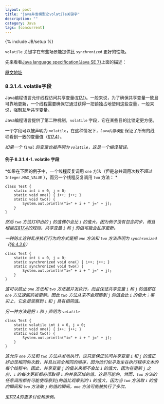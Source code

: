 ```yaml
---
layout: post
title: "java并发模型之volatile关键字"
description: ""
category: Java
tags: [concurrent]
---
```

{% include JB/setup %}

`volatile` 关键字在有些场景能提供比 `synchronized` 更好的性能。

先来看看[Java language specification(Java SE 7)](http://docs.oracle.com/javase/specs/jls/se7/html/index.html)上面的描述：

[原文地址](http://docs.oracle.com/javase/specs/jls/se7/html/jls-8.html#jls-8.3.1.4)


### 8.3.1.4. volatile字段

Java编程语言允许线程访问共享变量([§17.1](http://docs.oracle.com/javase/specs/jls/se7/html/jls-17.html#jls-17.1))。一般来说，为了确保共享变量一致且可靠地更新，一个线程需要确保它通过获得一把锁独占地使用这些变量，一般来说，强制互斥共享变量。

Java编程语言提供了第二种机制，`volatile` 字段，它在某些目的比锁定更方便。

一个字段可以被声明为 `volatile`，在这种情况下，`Java内存模型` 保证了所有的线程看到一致的变量值（[§17.4](http://docs.oracle.com/javase/specs/jls/se7/html/jls-17.html#jls-17.4)）。

*如果一个 `final` 的变量也被声明为 `volatile`，这是一个编译错误。*

#### 例子 8.3.1.4-1. volatile 字段

*如果在下面的例子中，一个线程反复调用 `one` 方法（但是总共调用次数不超过 `Integer.MAX_VALUE` ），而另一个线程反复调用 `two` 方法： *

<?prettify?>
    class Test {
        static int i = 0, j = 0;
        static void one() { i++; j++; }
        static void two() {
            System.out.println("i=" + i + " j=" + j);
        }
    }

*然后 `two` 方法打印出的 `j` 的值偶尔会比 `i` 的值大，因为例子没有包含同步，而且根据在[§17.4](http://docs.oracle.com/javase/specs/jls/se7/html/jls-17.html#jls-17.4)的规则，共享变量 `i` 和 `j` 的值可能会乱序更新。*

*一种防止这种乱序执行行为的方式是把 `one` 方法和 `two` 方法声明为 `synchronized`（[§8.4.3.6](http://docs.oracle.com/javase/specs/jls/se7/html/jls-8.html#jls-8.4.3.6)）*

<?prettify?>
    class Test {
        static int i = 0, j = 0;
        static synchronized void one() { i++; j++; }
        static synchronized void two() {
            System.out.println("i=" + i + " j=" + j);
        }
    }

*这可以防止 `one` 方法和 `two` 方法被并发执行，而且保证共享变量 `i` 和 `j` 的值都在 `one` 方法返回前被更新。因此 `two` 方法从来不会观察到 `j` 的值会比 `i` 的值大；事实上，它总是观察到 `i` 和 `j` 具有相同值。*

*另一种方法是把 `i` 和 `j` 声明为 `volatile`*

<?prettify?>
    class Test {
        static volatile int i = 0, j = 0;
        static void one() { i++; j++; }
        static void two() {
            System.out.println("i=" + i + " j=" + j);
        }
    }

*这允许 `one` 方法和 `two` 方法并发地执行，这只是保证访问共享变量 `i` 和 `j` 的值正好出现相同的次数，并且以完全相同的顺序，因为他们似乎发生在执行程序文本的每个线程中。因此，共享变量 `j` 的值从来都不会比 `i` 的值大，因为在更新 `j` 之前，`i` 的每次更新都必须取得 `i` 的共享区域的值。这是可能的，然而，`two` 方法的任意调用都有可能使观察到`j`的值比观察到的 `i` 的值大，因为当 `two` 方法取 `i` 的值的瞬间和 `two` 方法取 `j` 的值的瞬间，`one` 方法可能被执行了多次。*

*见[§17.4](/Java/2014/03/03/java-memory-model/)的更多讨论和示例。*

